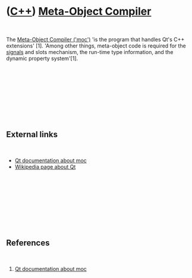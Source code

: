 
 

 

 

 

 

([C++](Cpp.md)) [Meta-Object Compiler](CppMoc.md)
===================================================

 

The [Meta-Object Compiler ('moc')](CppMoc.md) 'is the program that
handles Qt's C++ extensions' \[1\]. 'Among other things, meta-object
code is required for the [signals](CppQtSignal.md) and slots mechanism,
the run-time type information, and the dynamic property system'\[1\].

 

 

 

 

 

External links
--------------

 

-   [Qt documentation about moc](http://doc.trolltech.com/4.0/moc.html)
-   [Wikipedia page about Qt](http://en.wikipedia.org/wiki/Qt_(toolkit))

 

 

 

 

 

References
----------

 

1.  [Qt documentation about moc](http://doc.trolltech.com/4.0/moc.html)

 

 

 

 

 

 

